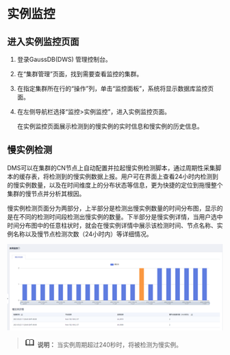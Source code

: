 # 实例监控<a name="ZH-CN_TOPIC_0000001455836733"></a>

## 进入实例监控页面<a name="zh-cn_topic_0000001080679334_section339573619554"></a>

1.  登录GaussDB\(DWS\) 管理控制台。
2.  在“集群管理”页面，找到需要查看监控的集群。
3.  在指定集群所在行的“操作”列，单击“监控面板”，系统将显示数据库监控页面。
4.  在左侧导航栏选择“监控\>实例监控”，进入实例监控页面。

    在实例监控页面展示检测到的慢实例的实时信息和慢实例的历史信息。


## 慢实例检测<a name="zh-cn_topic_0000001080679334_section3390700519"></a>

DMS可以在集群的CN节点上自动配置并拉起慢实例检测脚本，通过周期性采集脚本的缓存表，将检测到的慢实例数据上报。用户可在界面上查看24小时内检测到的慢实例数量，以及在时间维度上的分布状态等信息，更为快捷的定位到拖慢整个集群的慢节点并分析其根因。

慢实例检测页面分为两部分，上半部分是检测出慢实例数量的时间分布图，显示的是在不同的检测时间段检测出慢实例的数量。下半部分是慢实例详情，当用户选中时间分布图中的任意柱状时，就会在慢实例详情中展示该检测时间、节点名称、实例名称以及慢节点检测次数（24小时内）等详细情况。

![](figures/zh-cn_image_0000001405637274.png)

>![](public_sys-resources/icon-note.gif) **说明：** 
>当实例周期超过240秒时，将被检测为慢实例。

